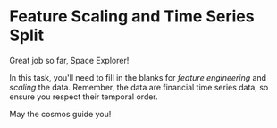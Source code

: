 # Feature Scaling and Time Series Split

Great job so far, Space Explorer!

In this task, you'll need to fill in the blanks for *feature engineering* and *scaling* the data. Remember, the data are financial time series data, so ensure you respect their temporal order.

May the cosmos guide you!
